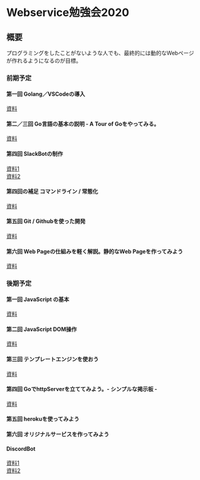 # Webservice勉強会2020
## 概要
プログラミングをしたことがないような人でも、最終的には動的なWebページが作れるようになるのが目標。

### 前期予定
#### 第一回 Golang／VSCodeの導入
[資料](./1st/1st/)
#### 第二／三回 Go言語の基本の説明 - A Tour of Goをやってみる。
[資料](./1st/2nd3rd/)
#### 第四回 SlackBotの制作
[資料1](./1st/4th/readme.md)<br>
[資料2](./1st/idolSlack/readme.md)
#### 第四回の補足 コマンドライン / 常態化
[資料](./1st/4_hosoku/readme.md)
#### 第五回 Git / Githubを使った開発
[資料](./1st/git/readme.md)
#### 第六回 Web Pageの仕組みを軽く解説。静的なWeb Pageを作ってみよう
[資料](./1st/5th/)

### 後期予定
#### 第一回 JavaScript の基本
[資料](2nd/js/readme.md)
#### 第二回 JavaScript DOM操作
[資料](2nd/web_api/readme.md)
#### 第三回 テンプレートエンジンを使おう
[資料](2nd/template/readme.md)
#### 第四回 GoでhttpServerを立ててみよう。- シンプルな掲示板 -
[資料](2nd/http_server/readme.md)
#### 第五回 herokuを使ってみよう

#### 第六回 オリジナルサービスを作ってみよう

<!-- #### 第八回 認証してみよう
[資料](2nd/auth/readme.md) -->

#### DiscordBot
[資料1](./1st/discord_standard/)<br>
[資料2](./1st/discord/)